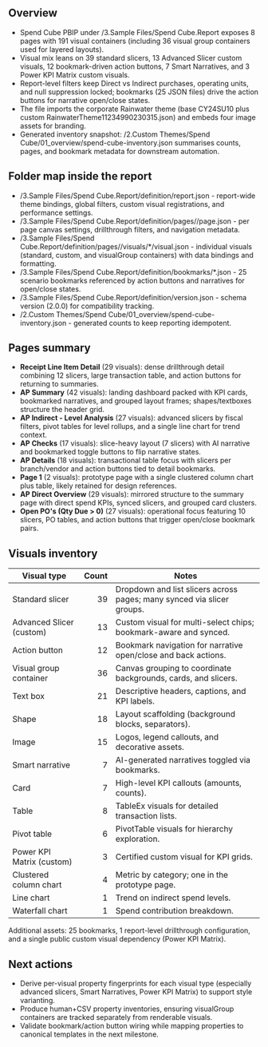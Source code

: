 ﻿## Overview
- Spend Cube PBIP under /3.Sample Files/Spend Cube.Report exposes 8 pages with 191 visual containers (including 36 visual group containers used for layered layouts).
- Visual mix leans on 39 standard slicers, 13 Advanced Slicer custom visuals, 12 bookmark-driven action buttons, 7 Smart Narratives, and 3 Power KPI Matrix custom visuals.
- Report-level filters keep Direct vs Indirect purchases, operating units, and null suppression locked; bookmarks (25 JSON files) drive the action buttons for narrative open/close states.
- The file imports the corporate Rainwater theme (base CY24SU10 plus custom RainwaterTheme11234990230315.json) and embeds four image assets for branding.
- Generated inventory snapshot: /2.Custom Themes/Spend Cube/01_overview/spend-cube-inventory.json summarises counts, pages, and bookmark metadata for downstream automation.

## Folder map inside the report
- /3.Sample Files/Spend Cube.Report/definition/report.json - report-wide theme bindings, global filters, custom visual registrations, and performance settings.
- /3.Sample Files/Spend Cube.Report/definition/pages/<pageId>/page.json - per page canvas settings, drillthrough filters, and navigation metadata.
- /3.Sample Files/Spend Cube.Report/definition/pages/<pageId>/visuals/*/visual.json - individual visuals (standard, custom, and visualGroup containers) with data bindings and formatting.
- /3.Sample Files/Spend Cube.Report/definition/bookmarks/*.json - 25 scenario bookmarks referenced by action buttons and narratives for open/close states.
- /3.Sample Files/Spend Cube.Report/definition/version.json - schema version (2.0.0) for compatibility tracking.
- /2.Custom Themes/Spend Cube/01_overview/spend-cube-inventory.json - generated counts to keep reporting idempotent.

## Pages summary
- **Receipt Line Item Detail** (29 visuals): dense drillthrough detail combining 12 slicers, large transaction table, and action buttons for returning to summaries.
- **AP Summary** (42 visuals): landing dashboard packed with KPI cards, bookmarked narratives, and grouped layout frames; shapes/textboxes structure the header grid.
- **AP Indirect - Level Analysis** (27 visuals): advanced slicers by fiscal filters, pivot tables for level rollups, and a single line chart for trend context.
- **AP Checks** (17 visuals): slice-heavy layout (7 slicers) with AI narrative and bookmarked toggle buttons to flip narrative states.
- **AP Details** (18 visuals): transactional table focus with slicers per branch/vendor and action buttons tied to detail bookmarks.
- **Page 1** (2 visuals): prototype page with a single clustered column chart plus table, likely retained for design references.
- **AP Direct Overview** (29 visuals): mirrored structure to the summary page with direct spend KPIs, synced slicers, and grouped card clusters.
- **Open PO's (Qty Due > 0)** (27 visuals): operational focus featuring 10 slicers, PO tables, and action buttons that trigger open/close bookmark pairs.

## Visuals inventory
| Visual type | Count | Notes |
| --- | ---: | --- |
| Standard slicer | 39 | Dropdown and list slicers across pages; many synced via slicer groups. |
| Advanced Slicer (custom) | 13 | Custom visual for multi-select chips; bookmark-aware and synced. |
| Action button | 12 | Bookmark navigation for narrative open/close and back actions. |
| Visual group container | 36 | Canvas grouping to coordinate backgrounds, cards, and slicers. |
| Text box | 21 | Descriptive headers, captions, and KPI labels. |
| Shape | 18 | Layout scaffolding (background blocks, separators). |
| Image | 15 | Logos, legend callouts, and decorative assets. |
| Smart narrative | 7 | AI-generated narratives toggled via bookmarks. |
| Card | 7 | High-level KPI callouts (amounts, counts). |
| Table | 8 | TableEx visuals for detailed transaction lists. |
| Pivot table | 6 | PivotTable visuals for hierarchy exploration. |
| Power KPI Matrix (custom) | 3 | Certified custom visual for KPI grids. |
| Clustered column chart | 4 | Metric by category; one in the prototype page. |
| Line chart | 1 | Trend on indirect spend levels. |
| Waterfall chart | 1 | Spend contribution breakdown. |

Additional assets: 25 bookmarks, 1 report-level drillthrough configuration, and a single public custom visual dependency (Power KPI Matrix).

## Next actions
- Derive per-visual property fingerprints for each visual type (especially advanced slicers, Smart Narratives, Power KPI Matrix) to support style varianting.
- Produce human+CSV property inventories, ensuring visualGroup containers are tracked separately from renderable visuals.
- Validate bookmark/action button wiring while mapping properties to canonical templates in the next milestone.
